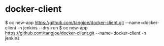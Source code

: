 # docker-client

$ oc new-app https://github.com/tangjoe/docker-client.git --name=docker-client -n jenkins --dry-run
$ oc new-app https://github.com/tangjoe/docker-client.git --name=docker-client -n jenkins
